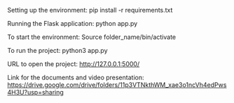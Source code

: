Setting up the environment:
pip install -r requirements.txt

Running the Flask application:
python app.py

To start the environment: 
Source folder_name/bin/activate

To run the project:
python3 app.py

URL to open the project:
http://127.0.0.1:5000/


Link for the documents and video presentation: https://drive.google.com/drive/folders/11p3VTNkthWM_xae3o1ncVh4edPws4H3U?usp=sharing

